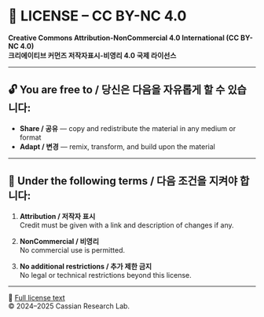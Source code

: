 # 📄 LICENSE – CC BY-NC 4.0

**Creative Commons Attribution-NonCommercial 4.0 International (CC BY-NC 4.0)**  
**크리에이티브 커먼즈 저작자표시-비영리 4.0 국제 라이선스**

---

## 🔓 You are free to / 당신은 다음을 자유롭게 할 수 있습니다:

- **Share / 공유** — copy and redistribute the material in any medium or format  
- **Adapt / 변경** — remix, transform, and build upon the material  

---

## 🧾 Under the following terms / 다음 조건을 지켜야 합니다:

1. **Attribution / 저작자 표시**  
   Credit must be given with a link and description of changes if any.  

2. **NonCommercial / 비영리**  
   No commercial use is permitted.

3. **No additional restrictions / 추가 제한 금지**  
   No legal or technical restrictions beyond this license.

---

🔗 [Full license text](https://creativecommons.org/licenses/by-nc/4.0/)  
© 2024–2025 Cassian Research Lab.